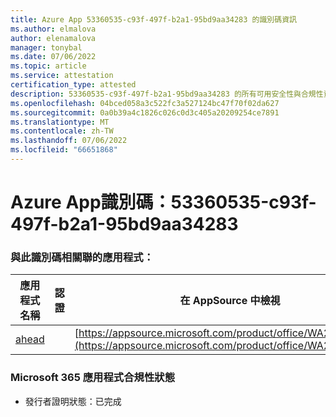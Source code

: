 ```yaml
---
title: Azure App 53360535-c93f-497f-b2a1-95bd9aa34283 的識別碼資訊
ms.author: elmalova
author: elenamalova
manager: tonybal
ms.date: 07/06/2022
ms.topic: article
ms.service: attestation
certification_type: attested
description: 53360535-c93f-497f-b2a1-95bd9aa34283 的所有可用安全性與合規性資訊。
ms.openlocfilehash: 04bced058a3c522fc3a527124bc47f70f02da627
ms.sourcegitcommit: 0a0b39a4c1826c026c0d3c405a20209254ce7891
ms.translationtype: MT
ms.contentlocale: zh-TW
ms.lasthandoff: 07/06/2022
ms.locfileid: "66651868"
---
```

# <a name="azure-app-id-53360535-c93f-497f-b2a1-95bd9aa34283"></a>Azure App識別碼：53360535-c93f-497f-b2a1-95bd9aa34283


### <a name="apps-associated-with-this-id"></a>與此識別碼相關聯的應用程式：
| **應用程式名稱** | **認證** | **在 AppSource 中檢視** |
|--------------|---------------|-----------------------|
| [ahead](../forward/WA200004202.md) |  | [https://appsource.microsoft.com/product/office/WA200004202](https://appsource.microsoft.com/product/office/WA200004202) |

### <a name="microsoft-365-app-compliance-status"></a>Microsoft 365 應用程式合規性狀態
- 發行者證明狀態：已完成
